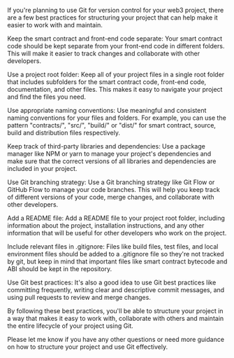 If you're planning to use Git for version control for your web3 project, there are a few best practices for structuring your project that can help make it easier to work with and maintain.

Keep the smart contract and front-end code separate: Your smart contract code should be kept separate from your front-end code in different folders. This will make it easier to track changes and collaborate with other developers.

Use a project root folder: Keep all of your project files in a single root folder that includes subfolders for the smart contract code, front-end code, documentation, and other files. This makes it easy to navigate your project and find the files you need.

Use appropriate naming conventions: Use meaningful and consistent naming conventions for your files and folders. For example, you can use the pattern "contracts/", "src/", "build/" or "dist/" for smart contract, source, build and distribution files respectively.

Keep track of third-party libraries and dependencies: Use a package manager like NPM or yarn to manage your project's dependencies and make sure that the correct versions of all libraries and dependencies are included in your project.

Use Git branching strategy: Use a Git branching strategy like Git Flow or GitHub Flow to manage your code branches. This will help you keep track of different versions of your code, merge changes, and collaborate with other developers.

Add a README file: Add a README file to your project root folder, including information about the project, installation instructions, and any other information that will be useful for other developers who work on the project.

Include relevant files in .gitignore: Files like build files, test files, and local environment files should be added to a .gitignore file so they're not tracked by git, but keep in mind that important files like smart contract bytecode and ABI should be kept in the repository.

Use Git best practices: It's also a good idea to use Git best practices like committing frequently, writing clear and descriptive commit messages, and using pull requests to review and merge changes.

By following these best practices, you'll be able to structure your project in a way that makes it easy to work with, collaborate with others and maintain the entire lifecycle of your project using Git.

Please let me know if you have any other questions or need more guidance on how to structure your project and use Git effectively.